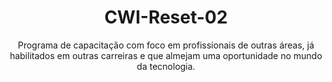 <h1 align="center">CWI-Reset-02</h1>
<p align="center"> Programa de capacitação com foco em profissionais de outras áreas, já habilitados em outras carreiras e que almejam uma oportunidade no mundo da tecnologia.</p>
